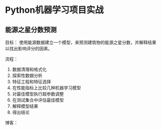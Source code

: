 # Python机器学习项目实战
## 能源之星分数预测

目标：
  使用能源数据建立一个模型，来预测建筑物的能源之星分数，并解释结果以找出影响评分的因素。

流程：
  1. 数据清理和格式化
  2. 探索性数据分析
  3. 特征工程和特征选择
  4. 在性能指标上比较几种机器学习模型
  5. 对最佳模型执行超参数调整
  6. 在测试集合中评估最佳模型
  7. 解释模型结果
  8. 得出结论

博客：
